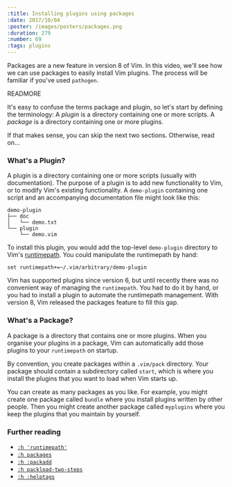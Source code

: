 ```yaml
---
:title: Installing plugins using packages
:date: 2017/10/04
:poster: /images/posters/packages.png
:duration: 279
:number: 69
:tags: plugins
---
```


Packages are a new feature in version 8 of Vim.
In this video, we'll see how we can use packages to easily install Vim plugins.
The process will be familiar if you've used `pathogen`.

READMORE

It's easy to confuse the terms package and plugin, so let's start by defining the terminology:
A *plugin* is a directory containing one or more scripts.
A *package* is a directory containing one or more plugins.

If that makes sense, you can skip the next two sections. Otherwise, read on...

### What's a Plugin?

A plugin is a directory containing one or more scripts (usually with documentation).
The purpose of a plugin is to add new functionality to Vim, or to modify Vim's existing functionality.
A `demo-plugin` containing one script and an accompanying documentation file might look like this:

```
demo-plugin
├── doc
│   └── demo.txt
└── plugin
    └── demo.vim
```

To install this plugin, you would add the top-level `demo-plugin` directory to Vim's [runtimepath][rtp]. You could manipulate the runtimepath by hand:

```viml
set runtimepath+=~/.vim/arbitrary/demo-plugin
```

Vim has supported plugins since version 6, but until recently there was no convenient way of managing the `runtimepath`.
You had to do it by hand, or you had to install a plugin to automate the runtimepath management.
With version 8, Vim released the packages feature to fill this gap.

### What's a Package?

A package is a directory that contains one or more plugins.
When you organise your plugins in a package, Vim can automatically add those plugins to your `runtimepath` on startup.

By convention, you create packages within a `.vim/pack` directory.
Your package should contain a subdirectory called `start`, which is where you install the plugins that you want to load when Vim starts up.

You can create as many packages as you like. For example, you might create one package called `bundle` where you install plugins written by other people. Then you might create another package called `myplugins` where you keep the plugins that you maintain by yourself.

### Further reading

* [`:h 'runtimepath'`][rtp]
* [`:h packages`][packages]
* [`:h :packadd`][packadd]
* [`:h packload-two-steps`][packload-two-steps]
* [`:h :helptags`][helptags]

[packages]: https://neovim.io/doc/user/repeat.html#packages
[packadd]: https://neovim.io/doc/user/repeat.html#%3Apackadd
[helptags]: https://neovim.io/doc/user/helphelp.html#%3Ahelptags
[packload-two-steps]: https://neovim.io/doc/user/repeat.html#packload-two-steps
[rtp]: https://neovim.io/doc/user/options.html#%27rtp%27
